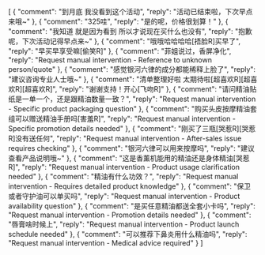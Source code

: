 [
    {
        "comment": "到月底 我没看到这个活动",
        "reply": "活动已结束啦，下次早点来哦~"
    },
    {
        "comment": "325哇",
        "reply": "是的呢，价格很划算！"
    },
    {
        "comment": "我知道 就是因为看到 所以才说现在买什么也没有",
        "reply": "抱歉呢，下次活动记得早点来~"
    },
    {
        "comment": "哦哦哈哈哈哈[捂脸R]买早了",
        "reply": "早买早享受嘛[偷笑R]"
    },
    {
        "comment": "菲姐说过，香屏净化",
        "reply": "Request manual intervention - Reference to unknown person/quote"
    },
    {
        "comment": "感觉银河六律的成分都能稀释上脸了",
        "reply": "建议咨询专业人士哦~"
    },
    {
        "comment": "清单整理好啦 太期待啦[超喜欢R][超喜欢R][超喜欢R]",
        "reply": "谢谢支持！开心[飞吻R]"
    },
    {
        "comment": "请问精油贴纸是一单一个，还是跟精油数量一致？",
        "reply": "Request manual intervention - Specific product packaging question"
    },
    {
        "comment": "购买头皮按摩精油套组可以赠送精油手册吗[害羞R]",
        "reply": "Request manual intervention - Specific promotion details needed"
    },
    {
        "comment": "刚买了三瓶[哭惹R][哭惹R]没有送任何",
        "reply": "Request manual intervention - After-sales issue requires checking"
    },
    {
        "comment": "银河六律可以用来按摩吗",
        "reply": "建议查看产品说明哦~"
    },
    {
        "comment": "这是香薰机能用的精油还是身体精油[哭惹R]",
        "reply": "Request manual intervention - Product usage clarification needed"
    },
    {
        "comment": "精油有什么功效？",
        "reply": "Request manual intervention - Requires detailed product knowledge"
    },
    {
        "comment": "保卫或者守护油可以单买吗",
        "reply": "Request manual intervention - Product availability question"
    },
    {
        "comment": "是买任意精油都送全套小卡吗",
        "reply": "Request manual intervention - Promotion details needed"
    },
    {
        "comment": "唇膏啥时候上",
        "reply": "Request manual intervention - Product launch schedule needed"
    },
    {
        "comment": "可以推荐下鼻炎用什么精油吗",
        "reply": "Request manual intervention - Medical advice required"
    }
]
